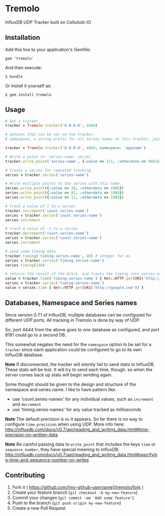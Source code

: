 # Tremolo

InfluxDB UDP Tracker built on Celluloid::IO

## Installation

Add this line to your application's Gemfile:

    gem 'tremolo'

And then execute:

    $ bundle

Or install it yourself as:

    $ gem install tremolo

## Usage

```ruby
# Get a tracker
tracker = Tremolo.tracker('0.0.0.0', 4444)

# options that can be set on the tracker:
# namespace, a string prefix for all series names on this tracker, joined with '.' (default="")

tracker = Tremolo.tracker('0.0.0.0', 4444, namespace: 'appname')

# Write a point to 'series-name' series
tracker.write_point('series-name', {:value => 121, :otherdata => 998142})

# Create a series for repeated tracking
series = tracker.series('series-name')

# Write multiple points to the series with this name
series.write_point({:value => 18, :otherdata => 1986})
series.write_point({:value => 82, :otherdata => 1984})
series.write_point({:value => 11, :otherdata => 1984})

# track a value of 1 to a series
tracker.increment('count.series-name')
series = tracker.series('count.series-name')
series.increment

# track a value of -1 to a series
tracker.decrement('count.series-name')
series = tracker.series('count.series-name')
series.increment

# send some timing data
tracker.timing('timing.series-name', 48) # integer for ms
series = tracker.series('timing.series-name')
series.timing(210)

# returns the result of the block, and tracks the timing into series-name
value = tracker.time('timing.series-name') { Net::HTTP.get(URI('http://google.com')) }
series = tracker.series('timing.series-name')
value = series.time { Net::HTTP.get(URI('http://google.com')) }
```

## Databases, Namespace and Series names

Since version 0.7.1 of InfluxDB, multiple databases can be configured for different UDP ports. All
tracking in Tremolo is done by way of UDP.

So, port 4444 from the above goes to one database as configured, and port 8191 could go to a second DB.

This somewhat negates the need for the `namespace` option to be set for a `tracker` since each application
could be configured to go to its own InfluxDB database.

**Note** If disconnected, the tracker will silently fail to send stats to InfluxDB. These stats will be lost.
It will try to send each time, though. so when the server comes back up stats will begin sending again.

Some thought should be given to the design and structure of the namespace and series name. I like to have pattern like:

* use 'count.series-names' for any individual values, such as `increment` and `decrement`
* use 'timing.series-names' for any value tracked as milliseconds

**Note** The default precision is `ms` it appears. So far there is no way to configure `time_precision` when using UDP. More info here: http://influxdb.com/docs/v0.7/api/reading_and_writing_data.html#time-precision-on-written-data

**Note** Be careful passing data to `write_point` that includes the keys `time` or `sequence_number`, they have special meaning to InfluxDB: http://influxdb.com/docs/v0.7/api/reading_and_writing_data.html#specifying-time-and-sequence-number-on-writes

## Contributing

1. Fork it ( https://github.com/[my-github-username]/tremolo/fork )
2. Create your feature branch (`git checkout -b my-new-feature`)
3. Commit your changes (`git commit -am 'Add some feature'`)
4. Push to the branch (`git push origin my-new-feature`)
5. Create a new Pull Request

